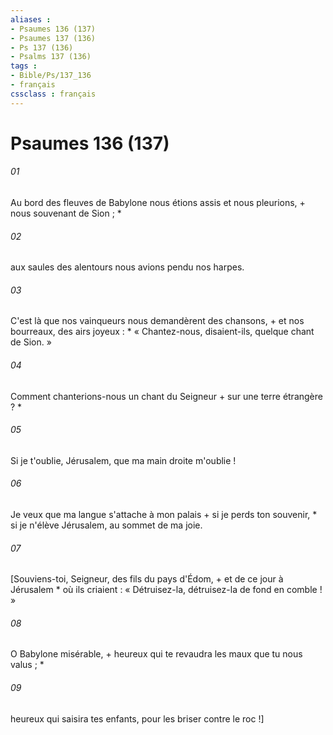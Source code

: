 ```yaml
---
aliases : 
- Psaumes 136 (137)
- Psaumes 137 (136)
- Ps 137 (136)
- Psalms 137 (136)
tags : 
- Bible/Ps/137_136
- français
cssclass : français
---
```


# Psaumes 136 (137)

###### 01
Au bord des fleuves de Babylone nous étions assis et nous pleurions, + nous souvenant de Sion ; *
###### 02
aux saules des alentours nous avions pendu nos harpes.
###### 03
C'est là que nos vainqueurs nous demandèrent des chansons, + et nos bourreaux, des airs joyeux : * « Chantez-nous, disaient-ils, quelque chant de Sion. »
###### 04
Comment chanterions-nous un chant du Seigneur + sur une terre étrangère ? *
###### 05
Si je t'oublie, Jérusalem, que ma main droite m'oublie !
###### 06
Je veux que ma langue s'attache à mon palais + si je perds ton souvenir, * si je n'élève Jérusalem, au sommet de ma joie.
###### 07
[Souviens-toi, Seigneur, des fils du pays d'Édom, + et de ce jour à Jérusalem * où ils criaient : « Détruisez-la, détruisez-la de fond en comble ! »
###### 08
O Babylone misérable, + heureux qui te revaudra les maux que tu nous valus ; *
###### 09
heureux qui saisira tes enfants, pour les briser contre le roc !]
